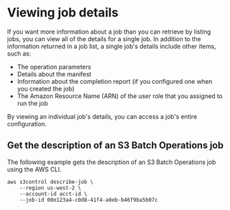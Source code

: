 # Viewing job details<a name="batch-ops-job-details"></a>

If you want more information about a job than you can retrieve by listing jobs, you can view all of the details for a single job\. In addition to the information returned in a job list, a single job's details include other items, such as: 
+ The operation parameters
+ Details about the manifest
+ Information about the completion report \(if you configured one when you created the job\)
+ The Amazon Resource Name \(ARN\) of the user role that you assigned to run the job

By viewing an individual job's details, you can access a job's entire configuration\. 

## Get the description of an S3 Batch Operations job<a name="batch-ops-example-cli-job-description"></a>

The following example gets the description of an S3 Batch Operations job using the AWS CLI\. 

```
aws s3control describe-job \
    --region us-west-2 \
    --account-id acct-id \
    --job-id 00e123a4-c0d8-41f4-a0eb-b46f9ba5b07c
```

